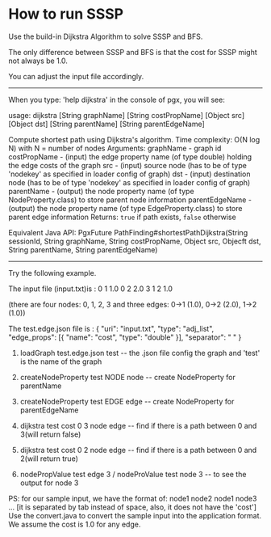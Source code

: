 # How to run SSSP

Use the build-in Dijkstra Algorithm to solve SSSP and BFS.

The only difference between SSSP and BFS is that the cost for SSSP might not always be 1.0.

You can adjust the input file accordingly.

--------------------------------------
When you type: 'help dijkstra' in the console of pgx, you will see:

usage: dijkstra [String graphName] [String costPropName] [Object src] [Object dst] [String parentName] [String parentEdgeName] 

Compute shortest path using Dijkstra's algorithm. Time complexity: O(N log N) with N = number of nodes
Arguments:
graphName - graph id
costPropName - (input) the edge property name (of type double) holding the edge costs of the graph
src - (input) source node (has to be of type 'nodekey' as specified in loader config of graph)
dst - (input) destination node (has to be of type 'nodekey' as specified in loader config of graph)
parentName - (output) the node property name (of type NodeProperty.class) to store parent node information
parentEdgeName - (output) the node property name (of type EdgeProperty.class) to store parent edge information
Returns: <code>true</code> if path exists, <code>false</code> otherwise

Equivalent Java API: PgxFuture<Boolean> PathFinding#shortestPathDijkstra(String sessionId, String graphName, String costPropName, Object src, Objecft dst, String parentName, String parentEdgeName)

---------------------------------------

Try the following example.

The input file (input.txt)is :
0 1 1.0
0 2 2.0
3
1 2 1.0

(there are four nodes: 0, 1, 2, 3 and three edges: 0->1 (1.0), 0->2 (2.0), 1->2 (1.0))

The test.edge.json file is :
{
  "uri": "input.txt", 
  "type": "adj_list",
  "edge_props": [{ 
    "name": "cost", 
    "type": "double" 
  }],
  "separator": " "
}


1. loadGraph test.edge.json test
-- the .json file config the graph and 'test' is the name of the graph

2. createNodeProperty test NODE node
-- create NodeProperty for parentName

3. createNodeProperty test EDGE edge
-- create NodeProperty for parentEdgeName

4. dijkstra test cost 0 3 node edge
-- find if there is a path between 0 and 3(will return false)

5. dijkstra test cost 0 2 node edge
-- find if there is a path between 0 and 2(will return true)

6. nodePropValue test edge 3 / nodeProValue test node 3
-- to see the output for node 3


PS: for our sample input, we have the format of:
node1 node2
node1 node3
...
[it is separated by tab instead of space, also, it does not have the 'cost']
Use the convert.java to convert the sample input into the application format.
We assume the cost is 1.0 for any edge.
